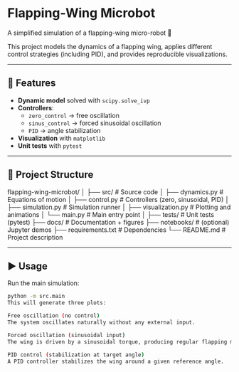 # Flapping-Wing Microbot

A simplified simulation of a flapping-wing micro-robot 🪽

This project models the dynamics of a flapping wing, applies different control strategies (including PID), and provides reproducible visualizations.

---

## 🚀 Features

- **Dynamic model** solved with `scipy.solve_ivp`
- **Controllers**:
  - `zero_control` → free oscillation
  - `sinus_control` → forced sinusoidal oscillation
  - `PID` → angle stabilization
- **Visualization** with `matplotlib`
- **Unit tests** with `pytest`

---

## 📂 Project Structure

flapping-wing-microbot/
│
├── src/ # Source code
│ ├── dynamics.py # Equations of motion
│ ├── control.py # Controllers (zero, sinusoidal, PID)
│ ├── simulation.py # Simulation runner
│ ├── visualization.py # Plotting and animations
│ └── main.py # Main entry point
│
├── tests/ # Unit tests (pytest)
├── docs/ # Documentation + figures
├── notebooks/ # (optional) Jupyter demos
├── requirements.txt # Dependencies
└── README.md # Project description


---

## ▶️ Usage

Run the main simulation:

```bash
python -m src.main
This will generate three plots:

Free oscillation (no control)
The system oscillates naturally without any external input.

Forced oscillation (sinusoidal input)
The wing is driven by a sinusoidal torque, producing regular flapping motion.

PID control (stabilization at target angle)
A PID controller stabilizes the wing around a given reference angle.